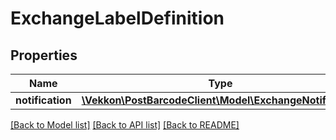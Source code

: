 # ExchangeLabelDefinition

## Properties
Name | Type | Description | Notes
------------ | ------------- | ------------- | -------------
**notification** | [**\Vekkon\PostBarcodeClient\Model\ExchangeNotification**](ExchangeNotification.md) |  | 

[[Back to Model list]](../../README.md#documentation-for-models) [[Back to API list]](../../README.md#documentation-for-api-endpoints) [[Back to README]](../../README.md)

